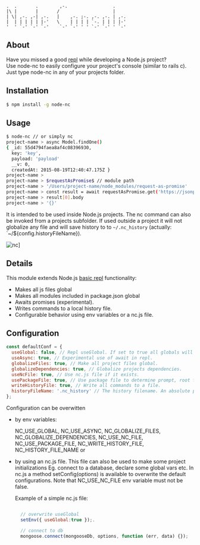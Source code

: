 ```
.  .       .        ,-.                 .
|\ |       |       /                    |
| \| ,-. ,-| ,-.   |    ,-. ;-. ,-. ,-. | ,-.
|  | | | | | |-'   \    | | | | `-. | | | |-'
'  ' `-' `-' `-'    `-' `-' ' ' `-' `-' ' `-'

```
## About

Have you missed a good [repl](https://en.wikipedia.org/wiki/Read%E2%80%93eval%E2%80%93print_loop) while developing a Node.js project?  
Use node-nc to easily configure your project's console (similar to rails c).  
Just type node-nc in any of your projects folder.

## Installation

```bash
$ npm install -g node-nc
```

## Usage

```bash
$ node-nc // or simply nc
project-name > async Model.findOne()
{ _id: 55d4794faea8af4c08396930,
  key: 'key',
  payload: 'payload'
  __v: 0,
  createdAt: 2015-08-19T12:40:47.175Z }
project-name >
project-name > $requestAsPromise$ // module path
project-name > '/Users/project-name/node_modules/request-as-promise'
project-name > const result = await requestAsPromise.get('https://jsonplaceholder.typicode.com/test/1')
project-name > result[0].body
project-name > '{}'
```

It is intended to be used inside  Node.js projects. The nc command can also be invoked from a projects subfolder.
If used outside a project it will not globalize any file and will save history to to `~/.nc_history` (actually: `~/${config.historyFileName}).

![nc](https://raw.githubusercontent.com/nikostoulas/node-nc/master/usage.gif)]

## Details

This module extends Node.js [basic repl](https://nodejs.org/api/repl.html) functionality:

* Makes all js files global
* Makes all modules included in package.json global
* Awaits promises (experimental).
* Writes commands to a local history file.
* Configurable behavior using env variables or a nc.js file.


## Configuration

```javascript
const defaultConf = {
  useGlobal: false, // Repl useGlobal. If set to true all globals will be inside nc namespace.
  useAsync: true, // Experimental use of await in repl.
  globalizeFiles: true, // Make all project files global.
  globalizeDependencies: true, // Globalize projects dependencies.
  useNcFile: true, // Use nc.js file if it exists.
  usePackageFile: true, // Use package file to determine prompt, root folter and dependencies.
  writeHistoryFile: true, // Write all commands to a file.
  historyFileName: '.nc_history' // The history filename. An absolute path can also be given.
};
```

Configuration can be overwitten

* by env variables:

  NC_USE_GLOBAL, NC_USE_ASYNC, NC_GLOBALIZE_FILES,
  NC_GLOBALIZE_DEPENDENCIES, NC_USE_NC_FILE, NC_USE_PACKAGE_FILE,
  NC_WRITE_HISTORY_FILE, NC_HISTORY_FILE_NAME or
* by using an nc.js file. This file can also be used to make some project initializations
  Eg. connect to a database, declare some global vars etc.
  In nc.js a method setConfig(options) is available to overwrite the default configurations.
  Note that NC_USE_NC_FILE env variable must not be false.

  Example of a simple nc.js file:

  ```javascript

    // overwrite useGlobal
    setEnv({ useGlobal:true });.

    // connect to db
    mongoose.connect(mongooseDb, options, function (err, data) {});
  ```

